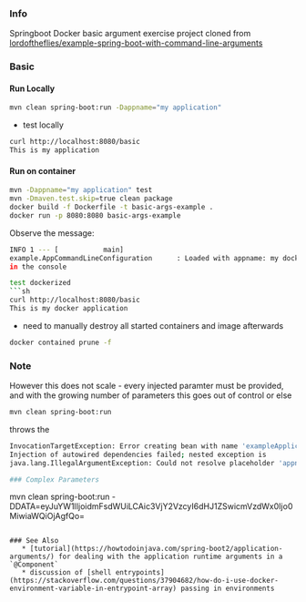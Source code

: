 ### Info

Springboot Docker basic argument exercise project cloned from
[lordoftheflies/example-spring-boot-with-command-line-arguments](https://github.com/lordoftheflies/example-spring-boot-with-command-line-arguments)

### Basic

#### Run Locally

```sh
mvn clean spring-boot:run -Dappname="my application"
```
* test locally
```sh
curl http://localhost:8080/basic
This is my application
```

#### Run on container

```sh
mvn -Dappname="my application" test
mvn -Dmaven.test.skip=true clean package
docker build -f Dockerfile -t basic-args-example . 
docker run -p 8080:8080 basic-args-example
```

Observe the message:
```sh
INFO 1 --- [           main] 
example.AppCommandLineConfiguration      : Loaded with appname: my docker appication```
in the console

test dockerized
```sh
curl http://localhost:8080/basic
This is my docker application
```
- need to manually destroy all started containers and image afterwards
```sh
docker contained prune -f
```
### Note
However this does not scale - every injected paramter must be provided, and with the growing number of parameters this goes out of control
or else
```sh
mvn clean spring-boot:run
```
throws the 
```sh
InvocationTargetException: Error creating bean with name 'exampleApplication': 
Injection of autowired dependencies failed; nested exception is 
java.lang.IllegalArgumentException: Could not resolve placeholder 'appname' in value "${appname}"

### Complex Parameters
```
mvn clean spring-boot:run -DDATA=eyJuYW1lIjoidmFsdWUiLCAic3VjY2VzcyI6dHJ1ZSwicmVzdWx0Ijo0MiwiaWQiOjAgfQo=

```

### See Also
   * [tutorial](https://howtodoinjava.com/spring-boot2/application-arguments/) for dealing with the application runtime arguments in a `@Component`
   * discussion of [shell entrypoints](https://stackoverflow.com/questions/37904682/how-do-i-use-docker-environment-variable-in-entrypoint-array) passing in environments
